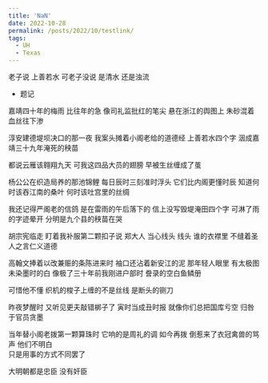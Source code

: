```yaml
---
title: 'NaN'
date: 2022-10-28
permalink: /posts/2022/10/testlink/
tags:
  - UH  
  - Texas
---
```

 

老子说 上善若水
可老子没说
是清水 还是浊流
- 题记

嘉靖四十年的梅雨 比往年的急 
像司礼监批红的笔尖 
悬在浙江的舆图上
朱砂混着血丝往下渗

淳安建德堤坝决口的那一夜
我案头摊着小阁老给的道德经
上善若水四个字 
洇成嘉靖三十九年淹死的秧苗

都说云雁该翱翔九天
可我这四品大员的翅膀
早被生丝缠成了茧

杨公公在织造局养的那池锦鲤
每日辰时三刻准时浮头
它们比内阁更懂时辰
知道何时该吞江南的桑叶 
何时该吐宫里的丝绸

我还记得严阁老的信鸽
是在雷雨的午后落下的
信上没写毁堤淹田四个字
可淋了雨的字迹晕开
分明是九个县的秧苗在哭

胡宗宪临走 
盯着我补服第二颗扣子说
郑大人 当心线头
线头
谁的衣襟里
不缝着圣人之言仁义道德

高翰文捧着以改兼赈的条陈进来时
袖口还沾着新安江的泥
那年轻人眼里
有太极图未染墨时的白
像极了三十年前我刚进户部时
誊录的空白鱼鳞册

可惜他不懂
织机的梭子上缠的不是丝线
是断头的铡刀

昨夜梦醒时
又听见更夫敲错梆子了
寅时当成丑时报
就像你们总把国库亏空
归咎于官员贪墨

当年替小阁老拨第一颗算珠时
它响的是周礼的调
如今再拨 
倒惹来了衣冠禽兽的骂声
他们不明白  
只是用事的方式不同罢了

大明朝都是忠臣 没有奸臣


